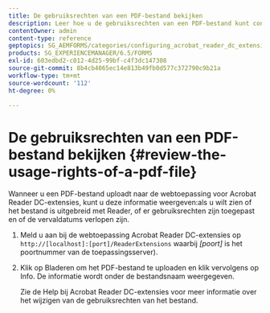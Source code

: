 ```yaml
---
title: De gebruiksrechten van een PDF-bestand bekijken
description: Leer hoe u de gebruiksrechten van een PDF-bestand kunt controleren.
contentOwner: admin
content-type: reference
geptopics: SG_AEMFORMS/categories/configuring_acrobat_reader_dc_extensions
products: SG_EXPERIENCEMANAGER/6.5/FORMS
exl-id: 603edbd2-c012-4d25-99bf-c4f3dc147308
source-git-commit: 8b4cb4065ec14e813b49fb0d577c372790c9b21a
workflow-type: tm+mt
source-wordcount: '112'
ht-degree: 0%

---
```


# De gebruiksrechten van een PDF-bestand bekijken {#review-the-usage-rights-of-a-pdf-file}

Wanneer u een PDF-bestand uploadt naar de webtoepassing voor Acrobat Reader DC-extensies, kunt u deze informatie weergeven:als u wilt zien of het bestand is uitgebreid met Reader, of er gebruiksrechten zijn toegepast en of de vervaldatums verlopen zijn.

1. Meld u aan bij de webtoepassing Acrobat Reader DC-extensies op `http://[localhost]:[port]/ReaderExtensions` waarbij *[poort]* is het poortnummer van de toepassingsserver).
1. Klik op Bladeren om het PDF-bestand te uploaden en klik vervolgens op Info. De informatie wordt onder de bestandsnaam weergegeven.

   Zie de Help bij Acrobat Reader DC-extensies voor meer informatie over het wijzigen van de gebruiksrechten van het bestand.
